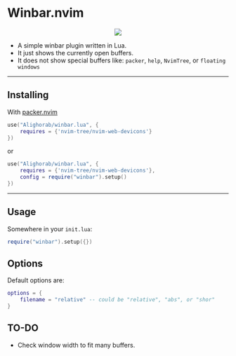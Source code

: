 # Winbar.nvim

<p align="center">
  <img src="./media/demo.gif" />
</p>

- A simple winbar plugin written in Lua.
- It just shows the currently open buffers.
- It does not show special buffers like: `packer`, `help`, `NvimTree`, 
or `floating windows`

---
## Installing
With [packer.nvim]
````lua
use("Alighorab/winbar.lua", {
    requires = {'nvim-tree/nvim-web-devicons'}
})
````
or
````lua
use("Alighorab/winbar.lua", {
    requires = {'nvim-tree/nvim-web-devicons'},
    config = require("winbar").setup()
})
````
---
## Usage
Somewhere in your `init.lua`:
````lua
require("winbar").setup({})
````

## Options
Default options are:
````lua
options = {
    filename = "relative" -- could be "relative", "abs", or "shor"
}
````

## TO-DO
- Check window width to fit many buffers.


[packer.nvim]: https://github.com/wbthomason/packer.nvim
